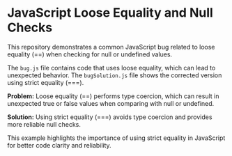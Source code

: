 # JavaScript Loose Equality and Null Checks

This repository demonstrates a common JavaScript bug related to loose equality (==) when checking for null or undefined values.

The `bug.js` file contains code that uses loose equality, which can lead to unexpected behavior. The `bugSolution.js` file shows the corrected version using strict equality (===).

**Problem:** Loose equality (==) performs type coercion, which can result in unexpected true or false values when comparing with null or undefined.

**Solution:**  Using strict equality (===) avoids type coercion and provides more reliable null checks. 

This example highlights the importance of using strict equality in JavaScript for better code clarity and reliability.